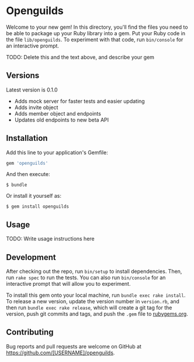 # Openguilds

Welcome to your new gem! In this directory, you'll find the files you need to be able to package up your Ruby library into a gem. Put your Ruby code in the file `lib/openguilds`. To experiment with that code, run `bin/console` for an interactive prompt.

TODO: Delete this and the text above, and describe your gem

## Versions

Latest version is 0.1.0
- Adds mock server for faster tests and easier updating
- Adds invite object
- Adds member object and endpoints
- Updates old endpoints to new beta API

## Installation

Add this line to your application's Gemfile:

```ruby
gem 'openguilds'
```

And then execute:

    $ bundle

Or install it yourself as:

    $ gem install openguilds

## Usage

TODO: Write usage instructions here

## Development

After checking out the repo, run `bin/setup` to install dependencies. Then, run `rake spec` to run the tests. You can also run `bin/console` for an interactive prompt that will allow you to experiment.

To install this gem onto your local machine, run `bundle exec rake install`. To release a new version, update the version number in `version.rb`, and then run `bundle exec rake release`, which will create a git tag for the version, push git commits and tags, and push the `.gem` file to [rubygems.org](https://rubygems.org).

## Contributing

Bug reports and pull requests are welcome on GitHub at https://github.com/[USERNAME]/openguilds.
